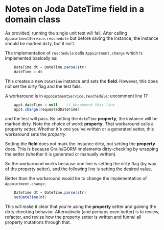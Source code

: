 # Notes on Joda DateTime field in a domain class

As provided, running the single unit test will fail.
After calling `AppointmentService.reschedule` but before saving the instance, the instance should be marked dirty, but it isn't.

The implementation of `reschedule` calls `Appointment.change` which is implemented basically as:
```groovy
    DateTime dt = DateTime.parse(str)
    dateTime = dt
```
This creates a new `DateTime` instance and sets the **field**. However, this does not set the dirty flag and the test fails.

A workaround is in `AppointmentService.reschedule`: uncomment line 17
```groovy
    appt.dateTime = null    // Uncomment this line
    appt.change(requestedDateTime)
```
and the test will pass.
By setting the `dateTime` **property**, the instance will be marked dirty.
Note the choice of word: **property**.
That workaround calls a property setter.
Whether it's one you've written or a generated setter, this workaround sets the *property*.

Setting the **field** does not mark the instance dirty, but setting the **property** does.
This is because Grails/GORM implements dirty-checking by wrapping the setter (whether it is generated or manually written).

So the workaround works because one line is setting the dirty flag (by way of the property setter), and the following line is setting the desired value.

Better than the workaround would be to change the implementation of `Appointment.change`.
```groovy
    DateTime dt = DateTime.parse(str)
    setDateTime(dt)
```
This will make it clear that you're using the **property** setter and gaining the dirty checking behavior.
Alternatively (and perhaps even better) is to review, refactor, and revise how the property setter is written and funnel all property mutations through that.
